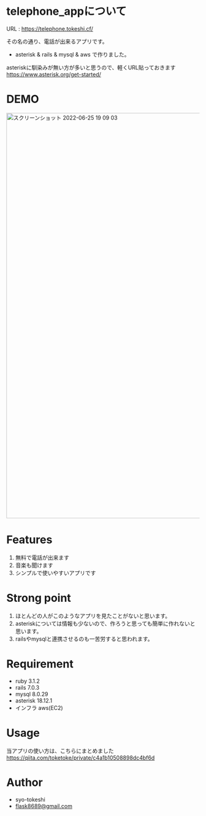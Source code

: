 # telephone_appについて

URL : https://telephone.tokeshi.cf/  

その名の通り、電話が出来るアプリです。  
* asterisk & rails & mysql & aws で作りました。  

asteriskに馴染みが無い方が多いと思うので、軽くURL貼っておきます  
https://www.asterisk.org/get-started/

# DEMO

<img width="1057" alt="スクリーンショット 2022-06-25 19 09 03" src="https://user-images.githubusercontent.com/54713809/175769027-a2a15200-3549-4e95-8ed5-4be0d821d241.png">

# Features

1. 無料で電話が出来ます
2. 音楽も聞けます
3. シンプルで使いやすいアプリです

# Strong point

1. ほとんどの人がこのようなアプリを見たことがないと思います。
2. asteriskについては情報も少ないので、作ろうと思っても簡単に作れないと思います。
3. railsやmysqlと連携させるのも一苦労すると思われます。

# Requirement

* ruby 3.1.2
* rails 7.0.3
* mysql 8.0.29
* asterisk 18.12.1
* インフラ aws(EC2)

# Usage

当アプリの使い方は、こちらにまとめました
https://qiita.com/toketoke/private/c4a1b10508898dc4bf6d

# Author

* syo-tokeshi
* flask8689@gmail.com
